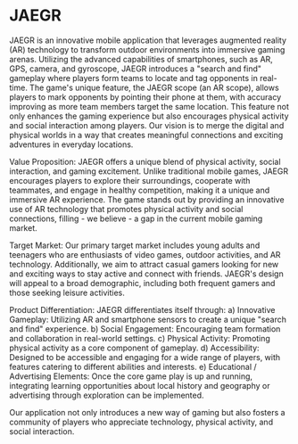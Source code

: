 # JAEGR

JAEGR is an innovative mobile application that leverages augmented reality (AR) technology to transform outdoor environments into immersive gaming arenas. Utilizing the advanced capabilities of smartphones, such as AR, GPS, camera, and gyroscope, JAEGR introduces a "search and find" gameplay where players form teams to locate and tag opponents in real-time. The game's unique feature, the JAEGR scope (an AR scope), allows players to mark opponents by pointing their phone at them, with accuracy improving as more team members target the same location. This feature not only enhances the gaming experience but also encourages physical activity and social interaction among players. Our vision is to merge the digital and physical worlds in a way that creates meaningful connections and exciting adventures in everyday locations.

Value Proposition: JAEGR offers a unique blend of physical activity, social interaction, and gaming excitement. Unlike traditional mobile games, JAEGR encourages players to explore their surroundings, cooperate with teammates, and engage in healthy competition, making it a unique and immersive AR experience. The game stands out by providing an innovative use of AR technology that promotes physical activity and social connections, filling - we believe - a gap in the current mobile gaming market.

Target Market: Our primary target market includes young adults and teenagers who are enthusiasts of video games, outdoor activities, and AR technology. Additionally, we aim to attract casual gamers looking for new and exciting ways to stay active and connect with friends. JAEGR's design will appeal to a broad demographic, including both frequent gamers and those seeking leisure activities.

Product Differentiation: JAEGR differentiates itself through: 
a) Innovative Gameplay: Utilizing AR and smartphone sensors to create a unique "search and find" experience.
b) Social Engagement: Encouraging team formation and collaboration in real-world settings.
c) Physical Activity: Promoting physical activity as a core component of gameplay.
d) Accessibility: Designed to be accessible and engaging for a wide range of players, with features catering to different abilities and interests.
e) Educational / Advertising Elements: Once the core game play is up and running, integrating learning opportunities about local history and geography or advertising through exploration can be implemented. 

Our application not only introduces a new way of gaming but also fosters a community of players who appreciate technology, physical activity, and social interaction.
